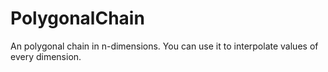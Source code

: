 # PolygonalChain
An polygonal chain in n-dimensions. You can use it to interpolate values of every dimension.
